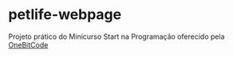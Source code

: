 # petlife-webpage
Projeto prático do Minicurso Start na Programação oferecido pela <a href="https://github.com/OneBitCodeBlog">OneBitCode</a>
